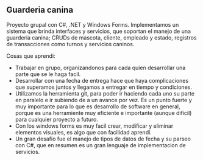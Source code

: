 ## Guarderia canina

Proyecto grupal con C#, .NET y Windows Forms. Implementamos un sistema que brinda interfaces y servicios, que soportan el manejo de una guarderia canina; CRUDs de mascota, cliente, empleado y estado, registros de transacciones como turnos y servicios caninos.

Cosas que aprendi:
- Trabajar en grupo, organizandonos para cada quien desarrollar una parte que se le haga facil.
- Desarrollar con una fecha de entrega hace que haya complicaciones que superamos juntos y llegamos a entregar en tiempo y condiciones.
- Utilizamos la herramienta git, para poder ir haciendo cada uno su parte en paralelo e ir subiendo de a un avance por vez. Es un punto fuerte y muy importante para lo que es desarrollo de software en general, porque es una herramiente muy eficiente e importante (aunque difícil) para cualquier proyecto a futuro.
- Con los windows forms es muy facil crear, modificar y eliminar elementos visuales, es algo que con facilidad aprendí.
- Un gran desafio fue el manejo de tipos de datos de fecha y su parseo con C#, que en resumen es un gran lenguaje de implementacion de servicios.